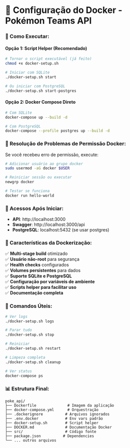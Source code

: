# 🐳 Configuração do Docker - Pokémon Teams API

### 🚀 Como Executar:

#### Opção 1: Script Helper (Recomendado)
```bash
# Tornar o script executável (já feito)
chmod +x docker-setup.sh

# Iniciar com SQLite
./docker-setup.sh start

# Ou iniciar com PostgreSQL
./docker-setup.sh start-postgres
```

#### Opção 2: Docker Compose Direto
```bash
# Com SQLite
docker-compose up --build -d

# Com PostgreSQL
docker-compose --profile postgres up --build -d
```

### 🔧 Resolução de Problemas de Permissão Docker:

Se você recebeu erro de permissão, execute:

```bash
# Adicionar usuário ao grupo docker
sudo usermod -aG docker $USER

# Reiniciar sessão ou executar
newgrp docker

# Testar se funciona
docker run hello-world
```

### 📱 Acessos Após Iniciar:

- **API**: http://localhost:3000
- **Swagger**: http://localhost:3000/api
- **PostgreSQL**: localhost:5432 (se usar postgres)

### 🎯 Características da Dockerização:

✅ **Multi-stage build** otimizado  
✅ **Usuário não-root** para segurança  
✅ **Health checks** configurados  
✅ **Volumes persistentes** para dados  
✅ **Suporte SQLite e PostgreSQL**  
✅ **Configuração por variáveis de ambiente**  
✅ **Scripts helper para facilitar uso**  
✅ **Documentação completa**  

### 🔄 Comandos Úteis:

```bash
# Ver logs
./docker-setup.sh logs

# Parar tudo
./docker-setup.sh stop

# Reiniciar
./docker-setup.sh restart

# Limpeza completa
./docker-setup.sh cleanup

# Ver status
docker-compose ps
```

### 📊 Estrutura Final:

```
poke_api/
├── Dockerfile              # Imagem da aplicação
├── docker-compose.yml      # Orquestração
├── .dockerignore          # Arquivos ignorados
├── .env.docker            # Env vars padrão
├── docker-setup.sh        # Script helper
├── DOCKER.md              # Documentação Docker
├── src/                   # Código fonte
├── package.json          # Dependencies
└── ... outros arquivos
```


